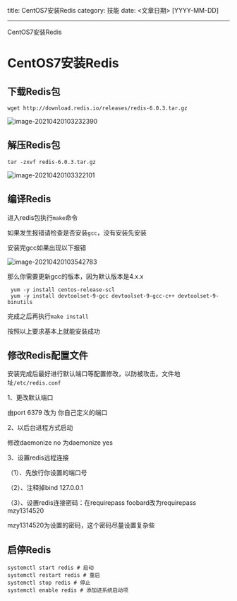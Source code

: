 title: CentOS7安装Redis
category: 技能
date: <文章日期> [YYYY-MM-DD]

---

CentOS7安装Redis
<!--more-->

# CentOS7安装Redis

## 下载Redis包

```shell
wget http://download.redis.io/releases/redis-6.0.3.tar.gz
```



![image-20210420103232390](/images/centos_redis.assets/image-20210420103232390.png)



## 解压Redis包

```shell
tar -zxvf redis-6.0.3.tar.gz
```

![image-20210420103322101](/images/centos_redis.assets/image-20210420103322101.png)



## 编译Redis

进入redis包执行`make`命令

如果发生报错请检查是否安装`gcc`，没有安装先安装

安装完gcc如果出现以下报错

![image-20210420103542783](/images/centos_redis.assets/image-20210420103542783.png)

那么你需要更新gcc的版本，因为默认版本是4.x.x

```shell
 yum -y install centos-release-scl
 yum -y install devtoolset-9-gcc devtoolset-9-gcc-c++ devtoolset-9-binutils
```

完成之后再执行`make install`

按照以上要求基本上就能安装成功



## 修改Redis配置文件

安装完成后最好进行默认端口等配置修改，以防被攻击。文件地址` /etc/redis.conf `

1、更改默认端口

由port 6379 改为 你自己定义的端口

2、以后台进程方式启动

修改daemonize no 为daemonize yes

3、设置redis远程连接

（1）、先放行你设置的端口号

（2）、注释掉bind 127.0.0.1

（3）、设置redis连接密码：在requirepass foobard改为requirepass mzy1314520

mzy1314520为设置的密码，这个密码尽量设置复杂些



## 启停Redis

```shell
systemctl start redis # 启动
systemctl restart redis # 重启
systemctl stop redis # 停止
systemctl enable redis # 添加进系统启动项
```





